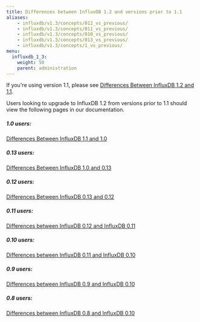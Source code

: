 ```yaml
---
title: Differences between InfluxDB 1.2 and versions prior to 1.1
aliases:
    - influxdb/v1.3/concepts/012_vs_previous/
    - influxdb/v1.3/concepts/011_vs_previous/
    - influxdb/v1.3/concepts/010_vs_previous/
    - influxdb/v1.3/concepts/013_vs_previous/
    - influxdb/v1.3/concepts/1_vs_previous/
menu:
  influxdb_1_3:
    weight: 50
    parent: administration
---
```


If you're using version 1.1, please see [Differences Between InfluxDB 1.2 and 1.1](/influxdb/v1.3/administration/differences/).

Users looking to upgrade to InfluxDB 1.2 from versions prior to 1.1 should view the following pages in our documentation.

##### 1.0 users:
[Differences Between InfluxDB 1.1 and 1.0](/influxdb/v1.1/administration/differences/)

##### 0.13 users:
[Differences Between InfluxDB 1.0 and 0.13](/influxdb/v1.0/administration/013_vs_1/)

##### 0.12 users:
[Differences Between InfluxDB 0.13 and 0.12](/influxdb/v0.13/administration/012_vs_013/)

##### 0.11 users:
[Differences between InfluxDB 0.12 and InfluxDB 0.11](/influxdb/v0.12/concepts/011_vs_012/)

##### 0.10 users:
[Differences between InfluxDB 0.11 and InfluxDB 0.10](/influxdb/v1.3/concepts/010_vs_011/)

##### 0.9 users:
[Differences between InfluxDB 0.9 and InfluxDB 0.10](/influxdb/v0.10/concepts/09_vs_010/)

##### 0.8 users:
[Differences between InfluxDB 0.8 and InfluxDB 0.10](/influxdb/v0.10/concepts/08_vs_010/)
